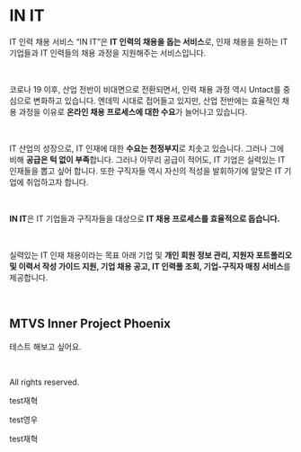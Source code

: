 # IN IT

IT 인력 채용 서비스 “IN IT”은 **IT 인력의 채용을 돕는 서비스**로, 인재 채용을 원하는 IT 기업들과 IT 인력들의 채용 과정을 지원해주는 서비스입니다.

<br>

코로나 19 이후, 산업 전반이 비대면으로 전환되면서, 인력 채용 과정 역시 Untact를 중심으로 변화하고 있습니다. 엔데믹 시대로 접어들고 있지만, 산업 전반에는 효율적인 채용 과정을 이유로 **온라인 채용 프로세스에 대한 수요**가 늘어나고 있습니다.

<br>

IT 산업의 성장으로, IT 인재에 대한 **수요는 천정부지**로 치솟고 있습니다. 그러나 그에 비해 **공급은 턱 없이 부족**합니다. 그러나 아무리 공급이 적어도, IT 기업은 실력있는 IT 인재들을 뽑고 싶어 합니다. 또한 구직자들 역시 자신의 적성을 발휘하기에 알맞은 IT 기업에 취업하고자 합니다.

<br>

**IN IT**은 IT 기업들과 구직자들을 대상으로 **IT 채용 프로세스를 효율적으로 돕습니다.**

<br>

실력있는 IT 인재 채용이라는 목표 아래 기업 및 **개인 회원 정보 관리, 지원자 포트폴리오 및 이력서 작성 가이드 지원, 기업 채용 공고, IT 인력풀 조회, 기업-구직자 매칭 서비스**를 제공합니다.

<br>

## MTVS Inner Project Phoenix

테스트 해보고 싶어요.

<br>

All rights reserved.

test재혁

test영우

test재혁
